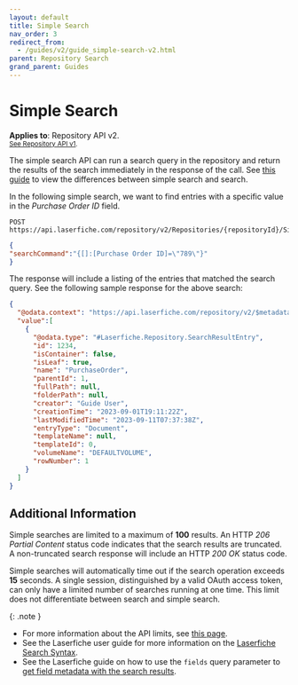 ```yaml
---
layout: default
title: Simple Search
nav_order: 3
redirect_from:
  - /guides/v2/guide_simple-search-v2.html
parent: Repository Search
grand_parent: Guides
---
```


<!--© 2024 Laserfiche.
See LICENSE-DOCUMENTATION and LICENSE-CODE in the project root for license information.-->

# Simple Search
**Applies to**: Repository API v2.
<br/>
<sup>[See Repository API v1](../guide_simple-search-v1/).</sup>

The simple search API can run a search query in the repository and return the results of the search immediately in the response of the call. See [this guide](../guide_search-vs-simple-search/) to view the differences between simple search and search.

In the following simple search, we want to find entries with a specific value in the _Purchase Order ID_ field.

```
POST https://api.laserfiche.com/repository/v2/Repositories/{repositoryId}/SimpleSearches
```
```json
{
"searchCommand":"{[]:[Purchase Order ID]=\"789\"}"
}
```

The response will include a listing of the entries that matched the search query. See the following sample response for the above search:

```json
{
  "@odata.context": "https://api.laserfiche.com/repository/v2/$metadata#Collection(Laserfiche.Repository.Entry)",
  "value":[
    {
      "@odata.type": "#Laserfiche.Repository.SearchResultEntry",
      "id": 1234,
      "isContainer": false,
      "isLeaf": true,
      "name": "PurchaseOrder",
      "parentId": 1,
      "fullPath": null,
      "folderPath": null,
      "creator": "Guide User",
      "creationTime": "2023-09-01T19:11:22Z",
      "lastModifiedTime": "2023-09-11T07:37:38Z",
      "entryType": "Document",
      "templateName": null,
      "templateId": 0,
      "volumeName": "DEFAULTVOLUME",
      "rowNumber": 1
    }
  ]
}
```

## Additional Information

Simple searches are limited to a maximum of **100** results. An HTTP _206 Partial Content_ status code indicates that the search results are truncated. A non-truncated search response will include an HTTP _200 OK_ status code.

Simple searches will automatically time out if the search operation exceeds **15** seconds.
A single session, distinguished by a valid OAuth access token, can only have a limited number of searches running at one time. This limit does not differentiate between search and simple search.

{: .note }

- For more information about the API limits, see [this page](../../../getting-started/guide_api-limits/).
- See the Laserfiche user guide for more information on the [Laserfiche Search Syntax](https://doc.laserfiche.com/laserfiche.documentation/11/userguide/en-us/Default.htm#../Subsystems/client_wa/Content/Search/Advanced/Template_Field.htm).
- See the Laserfiche guide on how to use the `fields` query parameter to [get field metadata with the search results](../../documents-and-folders/guide_get-folder-listing/#retrieve-field-metadata-for-each-document).
